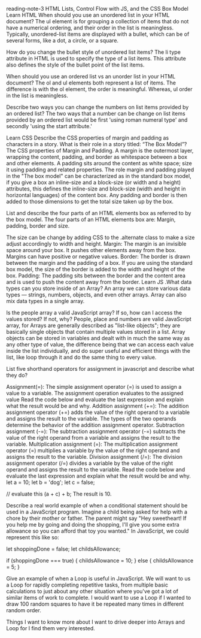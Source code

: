 reading-note-3
HTML Lists, Control Flow with JS, and the CSS Box Model
Learn HTML
When should you use an unordered list in your HTML document? The ul element is for grouping a collection of items that do not have a numerical ordering, and their order in the list is meaningless. Typically, unordered-list items are displayed with a bullet, which can be of several forms, like a dot, a circle, or a square.

How do you change the bullet style of unordered list items? The li type attribute in HTML is used to specify the type of a list items. This attribute also defines the style of the bullet point of the list items.

When should you use an ordered list vs an unorder list in your HTML document? The ol and ul elements both represent a list of items. The difference is with the ol element, the order is meaningful. Whereas, ul order in the list is meaningless.

Describe two ways you can change the numbers on list items provided by an ordered list? The two ways that a number can be change on list items provided by an ordered list would be first 'using roman numeral type' and secondly 'using the start attribute.'

Learn CSS
Describe the CSS properties of margin and padding as characters in a story. What is their role in a story titled: “The Box Model”? The CSS properties of Margin and Padding. A margin is the outermost layer, wrapping the content, padding, and border as whitespace between a box and other elements. A padding sits around the content as white space; size it using padding and related properties. The role margin and padding played in the "The box model" can be characterized as in the standard box model, if you give a box an inline-size and a block-size (or width and a height) attributes, this defines the inline-size and block-size (width and height in horizontal languages) of the content box. Any padding and border is then added to those dimensions to get the total size taken up by the box.

List and describe the four parts of an HTML elements box as referred to by the box model. The four parts of an HTML elements box are: Margin, padding, border and size.

The size can be change by adding CSS to the .alternate class to make a size adjust accordingly to width and height.
Margin: The margin is an invisible space around your box. It pushes other elements away from the box. Margins can have positive or negative values.
Border: The border is drawn between the margin and the padding of a box. If you are using the standard box model, the size of the border is added to the width and height of the box.
Padding: The padding sits between the border and the content area and is used to push the content away from the border.
Learn JS
.What data types can you store inside of an Array? An array we can store various data types — strings, numbers, objects, and even other arrays. Array can also mix data types in a single array.

Is the people array a valid JavaScript array? If so, how can I access the values stored? If not, why? People, place and numbers are valid JavaScript array, for Arrays are generally described as "list-like objects"; they are basically single objects that contain multiple values stored in a list. Array objects can be stored in variables and dealt with in much the same way as any other type of value, the difference being that we can access each value inside the list individually, and do super useful and efficient things with the list, like loop through it and do the same thing to every value.

List five shorthand operators for assignment in javascript and describe what they do?

Assignment(=): The simple assignment operator (=) is used to assign a value to a variable. The assignment operation evaluates to the assigned value Read the code below and evaluate the last expression and explain what the result would be and why.
Addition assignment (+=): The addition assignment operator (+=) adds the value of the right operand to a variable and assigns the result to the variable. The types of the two operands determine the behavior of the addition assignment operator.
Subtraction assignment (-=): The subtraction assignment operator (-=) subtracts the value of the right operand from a variable and assigns the result to the variable.
Multiplication assignment (=): The multiplication assignment operator (=) multiplies a variable by the value of the right operand and assigns the result to the variable.
Division assignment (/=): The division assignment operator (/=) divides a variable by the value of the right operand and assigns the result to the variable.
Read the code below and evaluate the last expression and explain what the result would be and why. let a = 10; let b = 'dog'; let c = false;

// evaluate this (a + c) + b; The result is 10.

Describe a real world example of when a conditional statement should be used in a JavaScript program. Imagine a child being asked for help with a chore by their mother or father. The parent might say "Hey sweetheart! If you help me by going and doing the shopping, I'll give you some extra allowance so you can afford that toy you wanted." In JavaScript, we could represent this like so:

let shoppingDone = false; let childsAllowance;

if (shoppingDone === true) { childsAllowance = 10; } else { childsAllowance = 5; }

Give an example of when a Loop is useful in JavaScript. We will want to us a Loop for rapidly completing repetitive tasks, from multiple basic calculations to just about any other situation where you've got a lot of similar items of work to complete. I would want to use a Loop if I wanted to draw 100 random squares to have it be repeated many times in different random order.

Things I want to know more about
I want to drive deeper into Arrays and Loop for I find them very interested.